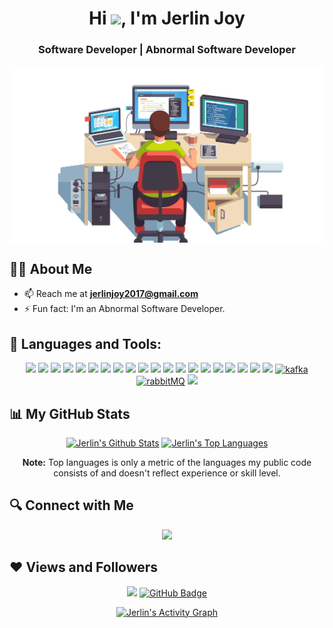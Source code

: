 <h1 align="center">Hi <img src="https://raw.githubusercontent.com/MartinHeinz/MartinHeinz/master/wave.gif" width="30px">, I'm Jerlin Joy</h1>
<h3 align="center">Software Developer | Abnormal Software Developer</h3>

<p align="center">
  <a href="#"><img align="center" width="auto" height="auto" src="https://github.com/Jerlinjoy46/Jerlinjoy46/blob/main/pngwing.com.png"/></a>
</p>

## 🙋‍♂️ About Me

- 📫 Reach me at **jerlinjoy2017@gmail.com**
- ⚡ Fun fact: I'm an Abnormal Software Developer.

## 🚀 Languages and Tools:

<p align="center">
  <img src="https://img.icons8.com/color/48/000000/javascript--v1.png"/>
  <img src="https://img.icons8.com/fluency/48/000000/node-js.png"/>
  <img src="https://img.icons8.com/ios/50/000000/express-js.png"/>
  <img src="https://img.icons8.com/color/48/000000/python--v1.png"/>
  <img src="https://img.icons8.com/color/48/000000/bash.png"/>
  <img src="https://img.icons8.com/color/48/000000/typescript.png"/>
  <img src="https://img.icons8.com/color/48/000000/react-native.png"/>
  <img src="https://img.icons8.com/color/48/000000/graphql.png"/>
  <img src="https://img.icons8.com/color/48/000000/amazon-web-services.png"/>
  <img src="https://img.icons8.com/external-tal-revivo-color-tal-revivo/48/000000/external-postman-is-the-only-complete-api-development-environment-logo-color-tal-revivo.png"/>
  <img src="https://img.icons8.com/color/48/000000/mongodb.png"/>
  <img src="https://img.icons8.com/fluency/48/000000/mysql-logo.png"/>
  <img src="https://img.icons8.com/color/48/000000/postgreesql.png"/>
  <img src="https://img.icons8.com/color/48/000000/redis.png"/>
  <img src="https://img.icons8.com/fluency/48/000000/docker.png"/>
  <img src="https://img.icons8.com/color/48/000000/git.png"/>
  <img src="https://img.icons8.com/fluency/48/000000/grafana.png"/>
  <img src="https://img.icons8.com/color/48/000000/firebase.png"/>
  <img src="https://img.icons8.com/external-tal-revivo-color-tal-revivo/48/000000/external-jest-can-collect-code-coverage-information-from-entire-projects-logo-color-tal-revivo.png"/>
  <img src="https://img.icons8.com/external-tal-revivo-shadow-tal-revivo/48/000000/external-arch-linux-composed-of-nonfree-and-open-source-software-logo-shadow-tal-revivo.png"/>
  <a href="https://kafka.apache.org/" target="_blank" rel="noreferrer"><img src="https://www.vectorlogo.zone/logos/apache_kafka/apache_kafka-icon.svg" alt="kafka" width="40" height="40"/></a>
  <a href="https://www.rabbitmq.com" target="_blank" rel="noreferrer"><img src="https://www.vectorlogo.zone/logos/rabbitmq/rabbitmq-icon.svg" alt="rabbitMQ" width="40" height="40"/></a>
  <img src="https://img.icons8.com/external-tal-revivo-shadow-tal-revivo/48/000000/external-vim-a-highly-configurable-text-editor-for-efficiently-creating-and-changing-any-kind-of-text-logo-shadow-tal-revivo.png"/>
</p>

## 📊 My GitHub Stats

<p align="center">
  <a href="https://github.com/jerlin-joy/github-readme-stats"><img alt="Jerlin's Github Stats" src="https://github-readme-stats.vercel.app/api?username=jerlin-joy&show_icons=true&count_private=true&theme=react&hide_border=true&bg_color=0D1117" /></a>
  <a href="https://github.com/jerlin-joy/github-readme-stats"><img alt="Jerlin's Top Languages" src="https://github-readme-stats.vercel.app/api/top-langs/?username=jerlin-joy&langs_count=8&count_private=true&layout=compact&theme=react&hide_border=true&bg_color=0D1117" /></a>
</p>

<p align="center"><b>Note:</b> Top languages is only a metric of the languages my public code consists of and doesn't reflect experience or skill level.</p>

## 🔍 Connect with Me

<p align="center">
  <a href="https://www.linkedin.com/in/jerlin-joy-110b991b3"><img src="https://img.icons8.com/fluent/48/000000/linkedin.png"/></a>
</p>

## ❤ Views and Followers

<p align="center">
  <a href="https://github.com/Meghna-DAS/github-profile-views-counter"><img src="https://komarev.com/ghpvc/?username=jerlin-joy"></a>
  <a href="https://github.com/jerlin-joy?tab=followers"><img src="https://img.shields.io/github/followers/jerlin-joy?label=Followers&style=social" alt="GitHub Badge"></a>
</p>

<p align="center">
  <a href="https://github.com/jerlin-joy/github-readme-activity-graph"><img alt="Jerlin's Activity Graph" src="https://activity-graph.herokuapp.com/graph?username=jerlin-joy&bg_color=0D1117&color=5BCDEC&line=5BCDEC&point=FFFFFF&hide_border=true" /></a>
</p>
